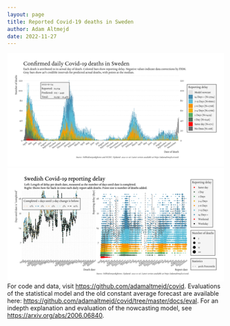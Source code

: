 ```yaml
---
layout: page
title: Reported Covid-19 deaths in Sweden
author: Adam Altmejd
date: 2022-11-27
---
```


![Graph of Swedish Covid-19 deaths with reporting delay.](deaths_lag_sweden_2022-11-27.png "Swedish Covid-19 deaths.")
![Graph of Swedish Covid-19 reporting delay in daily deaths.](lag_trend_sweden_2022-11-27.png "Trend in Swedish Covid-19 mortality reporting delay.")
For code and data, visit <https://github.com/adamaltmejd/covid>.
Evaluations of the statistical model and the old constant average forecast are available here: <https://github.com/adamaltmejd/covid/tree/master/docs/eval>.
For an indepth explanation and evaluation of the nowcasting model, see <https://arxiv.org/abs/2006.06840>.
